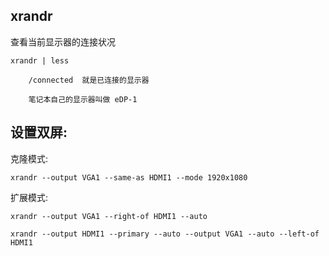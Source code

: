 
## xrandr

查看当前显示器的连接状况

    xrandr | less

        /connected  就是已连接的显示器

        笔记本自己的显示器叫做 eDP-1


## 设置双屏:

克隆模式:

    xrandr --output VGA1 --same-as HDMI1 --mode 1920x1080

扩展模式:

    xrandr --output VGA1 --right-of HDMI1 --auto

    xrandr --output HDMI1 --primary --auto --output VGA1 --auto --left-of HDMI1

     
